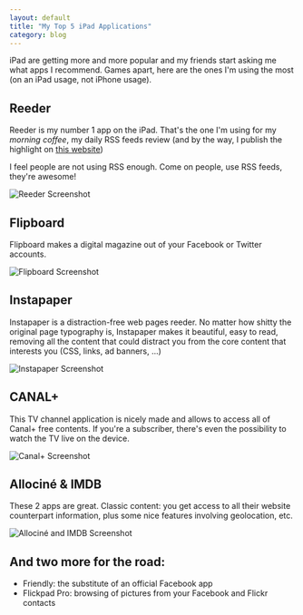 ```yaml
---
layout: default
title: "My Top 5 iPad Applications"
category: blog
---
```


iPad are getting more and more popular and my friends start asking me what apps I recommend. Games apart, here are the ones I'm using the most (on an iPad usage, not iPhone usage).


## Reeder

Reeder is my number 1 app on the iPad. That's the one I'm using for my *morning coffee*, my daily RSS feeds review (and by the way, I publish the highlight on [this website][morningcoffee])

I feel people are not using RSS enough. Come on people, use RSS feeds, they're awesome!

![Reeder Screenshot](../../assets/images/reeder-screenshot.jpg)


## Flipboard

Flipboard makes a digital magazine out of your Facebook or Twitter accounts.

![Flipboard Screenshot](../../assets/images/flipboard-screenshot.jpg)


## Instapaper

Instapaper is a distraction-free web pages reeder. No matter how shitty the original page typography is, Instapaper makes it beautiful, easy to read, removing all the content that could distract you from the core content that interests you (CSS, links, ad banners, ...)

![Instapaper Screenshot](../../assets/images/instapaper-screenshot.jpg)


## CANAL+

This TV channel application is nicely made and allows to access all of Canal+ free contents. If you're a subscriber, there's even the possibility to watch the TV live on the device.

![Canal+ Screenshot](../../assets/images/canal_plus_screenshot.jpg)


## Allociné & IMDB

These 2 apps are great. Classic content: you get access to all their website counterpart information, plus some nice features involving geolocation, etc.

![Allociné and IMDB Screenshot](../../assets/images/allocine_imdb_screenshot.jpg)


## And two more for the road:

- Friendly: the substitute of an official Facebook app
- Flickpad Pro: browsing of pictures from your Facebook and Flickr contacts


[morningcoffee]: http://morningcoffee.deadrooster.org
